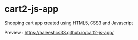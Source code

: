 # cart2-js-app
Shopping cart app created using HTML5, CSS3 and Javascript

Preview : https://hareeshcs33.github.io/cart2-js-app/
